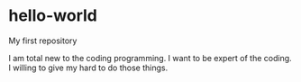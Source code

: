 # hello-world
My first repository


I am total new to the coding programming.
I want to be expert of the coding.
I willing to give my hard to do those things.
